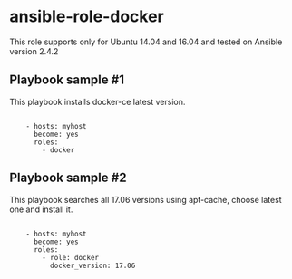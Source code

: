 # ansible-role-docker
This role supports only for Ubuntu 14.04 and 16.04 and tested on Ansible version 2.4.2

## Playbook sample #1
This playbook installs docker-ce latest version.

<pre><code>
    - hosts: myhost
      become: yes
      roles:
        - docker
</code></pre>

## Playbook sample #2
This playbook searches all 17.06 versions using apt-cache, choose latest one and install it.

<pre><code>
    - hosts: myhost
      become: yes
      roles:
        - role: docker
          docker_version: 17.06
</code></pre>